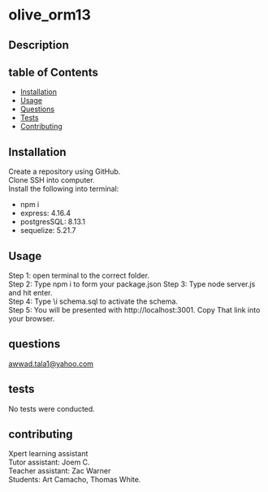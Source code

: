 # olive_orm13

## Description

## table of Contents

- [Installation](#installation)
- [Usage](#usage)
- [Questions](#questions)
- [Tests](#tests)
- [Contributing](#contributing)

## Installation

Create a repository using GitHub.\
Clone SSH into computer. \
Install the following into terminal:

- npm i
- express: 4.16.4
- postgresSQL: 8.13.1
- sequelize: 5.21.7

## Usage

Step 1: open terminal to the correct folder.\
Step 2: Type npm i to form your package.json
Step 3: Type node server.js and hit enter.\
Step 4: Type \i schema.sql to activate the schema. \
Step 5: You will be presented with http://localhost:3001. Copy That link into your browser.

## questions

awwad.tala1@yahoo.com

## tests

No tests were conducted.

## contributing

Xpert learning assistant \
Tutor assistant: Joem C.\
Teacher assistant: Zac Warner \
Students: Art Camacho, Thomas White.
